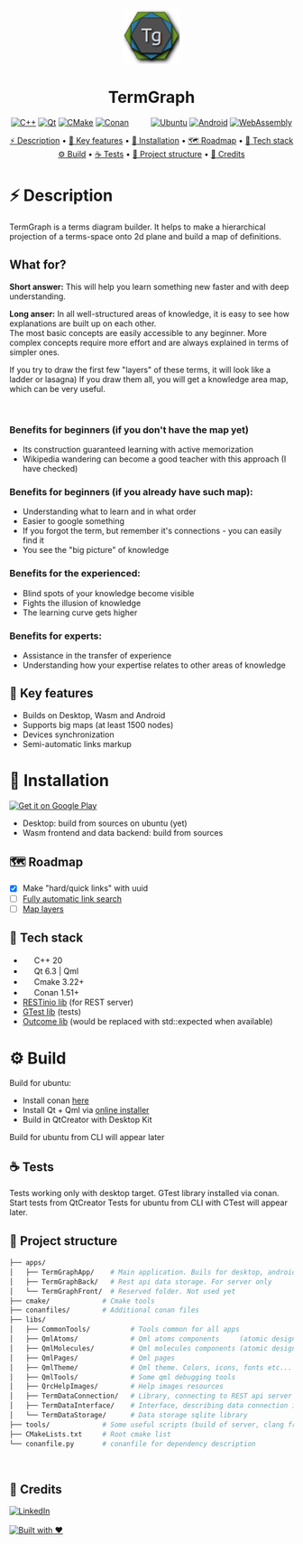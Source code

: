 <!-- TODO:
4 Build
- Scripts for building main apps

5 Tests
- CTest api

8 Screenshots
- Make them svg
- Add screenshots

9 Badges
- https://forthebadge.com/
- CI
- Tests

11 Recomendations
- Check different github themes
- Width 100 characters
- Contribution guideline
- Project page with GitHub pages?
- Meetup speech
- Changelog
- Project news
- Make fixes to my personal profile page on github 

14 How to Use? Maybe wiki?
18 Support
- GitHub?
- Patreon?
- Other?

20 Info
- Readme gives x5 to project stars
- Talk to every community individually
- Try to be in Trending section, but topics is also ok
-->

<div align="center">
    <img 
      width="100" 
      alt="TermGraph" 
      src="apps/TermGraphApp/resources/applicationIcons/appIcon128x128.png">
    <h1>TermGraph</h1>
</div>


<div align="center">

[![C++](https://img.shields.io/badge/C%2B%2B-00599C?style=for-the-badge&logo=c%2B%2B&logoColor=white)](https://isocpp.org/)
[![Qt](https://img.shields.io/badge/Qt-41CD52?style=for-the-badge&logo=qt&logoColor=white)](https://www.qt.io/)
[![CMake](https://img.shields.io/badge/CMake-064F8C?style=for-the-badge&logo=cmake&logoColor=white)](https://cmake.org/)
[![Conan](https://img.shields.io/badge/Conan-6699cb?style=for-the-badge&logo=conan&logoColor=white)](https://conan.io/)
&nbsp;&nbsp;&nbsp;&nbsp;&nbsp;&nbsp;&nbsp;&nbsp;
[![Ubuntu](https://img.shields.io/badge/Ubuntu-E95420?style=for-the-badge&logo=ubuntu&logoColor=white)]()
[![Android](https://img.shields.io/badge/Android-3DDC84?style=for-the-badge&logo=android&logoColor=white)](https://play.google.com/store/apps/details?id=app.termgraph&pcampaignid=pcampaignidMKT-Other-global-all-co-prtnr-py-PartBadge-Mar2515-1)
[![WebAssembly](https://img.shields.io/badge/WebAssembly-654FF0?style=for-the-badge&logo=WebAssembly&logoColor=white)](https://emscripten.org/index.html)

</div>

<div align="center">

[⚡️ Description](#%EF%B8%8F-description) • [🌿 Key features](#-key-features) • [🚀 Installation](#-installation) • [🗺 Roadmap](#-roadmap) • 
[🧬 Tech stack](#-tech-stack)<br>
[⚙️ Build](#%EF%B8%8F-build) • [☕️ Tests](#%EF%B8%8F-tests) • [💠 Project structure](#-project-structure) • [:pushpin: Credits](#pushpin-credits) 

</div>

# ⚡️ Description
TermGraph is a terms diagram builder. It helps to make a hierarchical projection of a terms-space onto 2d plane and build a map of definitions. 

## What for?
**Short answer:** This will help you learn something new faster and with deep understanding.

**Long anser:**
In all well-structured areas of knowledge, it is easy to see how explanations are built up on each other. <br>
The most basic concepts are easily accessible to any beginner. More complex concepts require more effort and are always explained in terms of simpler ones.

If you try to draw the first few "layers" of these terms, it will look like a ladder or lasagna) If you draw them all, you will get a knowledge area map, which can be very useful.

<img>

### Benefits for beginners (if you don't have the map yet)
- Its construction guaranteed learning with active memorization
- Wikipedia wandering can become a good teacher with this approach (I have checked)

### Benefits for beginners (if you already have such map):
- Understanding what to learn and in what order
- Easier to google something
- If you forgot the term, but remember it's connections - you can easily find it
- You see the "big picture" of knowledge

### Benefits for the experienced:
- Blind spots of your knowledge become visible
- Fights the illusion of knowledge
- The learning curve gets higher

### Benefits for experts:
- Assistance in the transfer of experience
- Understanding how your expertise relates to other areas of knowledge

## 🌿 Key features
- Builds on Desktop, Wasm and Android
- Supports big maps (at least 1500 nodes)
- Devices synchronization
- Semi-automatic links markup

# 🚀 Installation
<a href='https://play.google.com/store/apps/details?id=app.termgraph&pcampaignid=pcampaignidMKT-Other-global-all-co-prtnr-py-PartBadge-Mar2515-1'><img alt='Get it on Google Play' width="160" height="60" src='https://play.google.com/intl/en_us/badges/static/images/badges/en_badge_web_generic.png'/></a>
- Desktop: build from sources on ubuntu (yet)
- Wasm frontend and data backend: build from sources

## 🗺 Roadmap
- [x] Make "hard/quick links" with uuid
- [ ] [Fully automatic link search](https://github.com/SavenkovIgor/TermGraph/issues/5)
- [ ] [Map layers](https://github.com/SavenkovIgor/TermGraph/issues/6)

## 🧬 Tech stack
- <img src="https://isocpp.org/favicon.ico" width="16" height="16"> C++ 20
- <img src="https://www.qt.io/hubfs/2016_Qt_Logo/qt_logo_green_rgb_16x16.png" width="16" height="16"> Qt 6.3 | Qml
- <img src="https://cmake.org/wp-content/uploads/2019/05/cropped-cmake_512-32x32.png" width="16" height="16"> Cmake 3.22+
- <img src="https://conan.io/favicon.png" width="16" height="16"> Conan 1.51+
- [RESTinio lib](https://github.com/Stiffstream/restinio) (for REST server)
- [GTest lib](https://github.com/google/googletest) (tests)
- [Outcome lib](https://github.com/ned14/outcome) (would be replaced with std::expected when available)

# ⚙️ Build
Build for ubuntu:
- Install conan [here](https://docs.conan.io/en/latest/installation.html)
- Install Qt + Qml via [online installer](https://www.qt.io/download-qt-installer)
- Build in QtCreator with Desktop Kit

Build for ubuntu from CLI will appear later

## ☕️ Tests
Tests working only with desktop target. GTest library installed via conan. Start tests from QtCreator
Tests for ubuntu from CLI with CTest will appear later.

## 💠 Project structure
```bash
├── apps/                
│   ├── TermGraphApp/    # Main application. Buils for desktop, android and wasm(for now) 
│   ├── TermGraphBack/   # Rest api data storage. For server only
│   └── TermGraphFront/  # Reserved folder. Not used yet
├── cmake/             # Cmake tools
├── conanfiles/        # Additional conan files
├── libs/                
│   ├── CommonTools/          # Tools common for all apps
│   ├── QmlAtoms/             # Qml atoms components     (atomic design)
│   ├── QmlMolecules/         # Qml molecules components (atomic design)
│   ├── QmlPages/             # Qml pages
│   ├── QmlTheme/             # Qml theme. Colors, icons, fonts etc...
│   ├── QmlTools/             # Some qml debugging tools
│   ├── QrcHelpImages/        # Help images resources
│   ├── TermDataConnection/   # Library, connecting to REST api server
│   ├── TermDataInterface/    # Interface, describing data connection interface 
│   └── TermDataStorage/      # Data storage sqlite library
├── tools/             # Some useful scripts (build of server, clang fromat etc...)
├── CMakeLists.txt     # Root cmake list
└── conanfile.py       # conanfile for dependency description
```
<br/>

## :pushpin: Credits
[![LinkedIn](https://img.shields.io/badge/LinkedIn-SavenkovIgor-555555?style=for-the-badge&logo=linkedin&logoColor=white&labelColor=0077B5)](https://www.linkedin.com/in/savenkovigor-dev/)
<br/>
<br/>
[![Built with ❤️](https://img.shields.io/badge/Coded%20with-%E2%9D%A4%EF%B8%8F-e36d25?style=for-the-badge)](https://github.com/SavenkovIgor/TermGraph)

